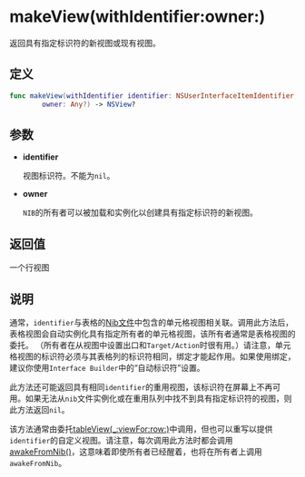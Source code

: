 # makeView(withIdentifier:owner:)

返回具有指定标识符的新视图或现有视图。

## 定义

```swift
func makeView(withIdentifier identifier: NSUserInterfaceItemIdentifier, 
        owner: Any?) -> NSView?
```

## 参数

* **identifier**

    视图标识符。不能为`nil`。

* **owner**

    `NIB`的所有者可以被加载和实例化以创建具有指定标识符的新视图。

## 返回值

一个行视图

## 说明

通常，`identifier`与表格的[Nib文件]()中包含的单元格视图相关联。调用此方法后，表格视图会自动实例化具有指定所有者的单元格视图，该所有者通常是表格视图的委托。 （所有者在从视图中设置出口和`Target/Action`时很有用。）请注意，单元格视图的标识符必须与其表格列的标识符相同，绑定才能起作用。如果使用绑定，建议你使用`Interface Builder`中的“自动标识符”设置。

此方法还可能返回具有相同`identifier`的重用视图，该标识符在屏幕上不再可用。如果无法从`nib`文件实例化或在重用队列中找不到具有指定标识符的视图，则此方法返回`nil`。

该方法通常由委托[tableView(_:viewFor:row:)]()中调用，但也可以重写以提供`identifier`的自定义视图。请注意，每次调用此方法时都会调用[awakeFromNib()]()，这意味着即使所有者已经醒着，也将在所有者上调用`awakeFromNib`。